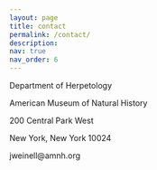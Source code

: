 ```yaml
---
layout: page
title: contact
permalink: /contact/
description: 
nav: true
nav_order: 6
---
```




<p>Department of Herpetology</p>
<p>American Museum of Natural History</p>
<p>200 Central Park West</p>
<p>New York, New York 10024</p>
<p>jweinell@amnh.org</p>

<!--
Write your biography here. Tell the world about yourself. Link to your favorite [subreddit](http://reddit.com). You can put a picture in, too. The code is already in, just name your picture `prof_pic.jpg` and put it in the `img/` folder.

Put your address / P.O. box / other info right below your picture. You can also disable any of these elements by editing `profile` property of the YAML header of your `_pages/about.md`. Edit `_bibliography/papers.bib` and Jekyll will render your [publications page](/al-folio/publications/) automatically.

Link to your social media connections, too. This theme is set up to use [Font Awesome icons](https://fontawesome.com/) and [Academicons](https://jpswalsh.github.io/academicons/), like the ones below. Add your Facebook, Twitter, LinkedIn, Google Scholar, or just disable all of them.
-->


